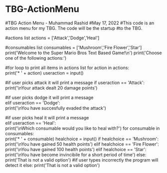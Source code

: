 # TBG-ActionMenu
#TBG Action Menu - Muhammad Rashid
#May 17, 2022
#This code is an action menu for my TBG. The code will be the startup
#to the TBG.

#actions list
actions = ['Attack','Dodge','Heal']

#consumables list
consumables = ['Mushroom','Fire Flower','Star']                                         
print('Welcome to the Super Mario Bros Text Based Game!\n')
print('Choose one of the following actions:')

#for loop to print all items in actions list
for action in actions:                                                                   
    print('* ' + action)
useraction = input()

#if user picks attack it will print a message
if useraction == 'Attack':                                                              
    print('\nYour attack dealt 20 damage points')
    
#if user picks dodge it will print a message   
elif useraction == 'Dodge':                                                             
    print('\nYou have succesfully evaded the attack')
    
#if user picks heal it will print a message     
elif useraction == 'Heal':                                                              
    print('\nWhich consumable would you like to heal with?')
    for consumable in consumables:                                                      
        print('* ' + consumable)
    healchoice = input()
    if healchoice == 'Mushroom':
        print('\nYou have gained 50 health points')
    elif healchoice == 'Fire Flower':
        print('\nYou have gained 100 health points')
    elif healchoice == 'Star':
        print('\nYou have become invincibile for a short period of time')
    else:
        print('That is not a valid option')
#if user types incorrectly the program will detect it
else:
    print('That is not a valid option')
    
